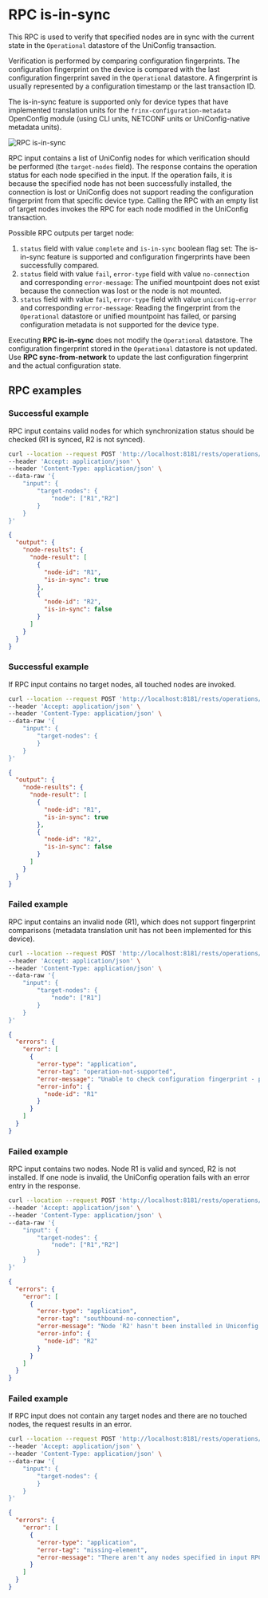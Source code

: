 # RPC is-in-sync

This RPC is used to verify that specified nodes are in sync with the current
state in the `Operational` datastore of the UniConfig transaction.

Verification is performed by comparing configuration fingerprints. The
configuration fingerprint on the device is compared with the last configuration
fingerprint saved in the `Operational` datastore. A fingerprint is usually
represented by a configuration timestamp or the last transaction ID.

The is-in-sync feature is supported only for device types that have
implemented translation units for the `frinx-configuration-metadata` OpenConfig
module (using CLI units, NETCONF units or UniConfig-native metadata units).

![RPC is-in-sync](RPC_is-in-sync-RPC_is_in_sync.svg)

RPC input contains a list of UniConfig nodes for which verification should be
performed (the `target-nodes` field). The response contains the operation status
for each node specified in the input. If the operation fails, it is because the
specified node has not been successfully installed, the connection is lost or
UniConfig does not support reading the configuration fingerprint from that
specific device type. Calling the RPC with an empty list of target nodes invokes
the RPC for each node modified in the UniConfig transaction.

Possible RPC outputs per target node:

1. `status` field with value `complete` and `is-in-sync` boolean flag set: The
   is-in-sync feature is supported and configuration fingerprints have been
   successfully compared.
2. `status` field with value `fail`, `error-type` field with value
   `no-connection` and corresponding `error-message`: The unified mountpoint
   does not exist because the connection was lost or the node is not mounted.
3. `status` field with value `fail`, `error-type` field with value
   `uniconfig-error` and corresponding `error-message`: Reading the fingerprint
   from the `Operational` datastore or unified mountpoint has failed, or
   parsing configuration metadata is not supported for the device type.

Executing **RPC is-in-sync** does not modify the `Operational` datastore. The
configuration fingerprint stored in the `Operational` datastore is not updated.
Use **RPC sync-from-network** to update the last configuration fingerprint and
the actual configuration state.

## RPC examples

### Successful example

RPC input contains valid nodes for which synchronization status should be
checked (R1 is synced, R2 is not synced).

```bash RPC Request
curl --location --request POST 'http://localhost:8181/rests/operations/uniconfig-manager:is-in-sync' \
--header 'Accept: application/json' \
--header 'Content-Type: application/json' \
--data-raw '{
    "input": {
        "target-nodes": {
            "node": ["R1","R2"]
        }
    }
}'
```

```json RPC Response, Status: 200
{
  "output": {
    "node-results": {
      "node-result": [
        {
          "node-id": "R1",
          "is-in-sync": true
        },
        {
          "node-id": "R2",
          "is-in-sync": false
        }
      ]
    }
  }
}
```

### Successful example

If RPC input contains no target nodes, all touched nodes are invoked.

```bash RPC Request
curl --location --request POST 'http://localhost:8181/rests/operations/uniconfig-manager:is-in-sync' \
--header 'Accept: application/json' \
--header 'Content-Type: application/json' \
--data-raw '{
    "input": {
        "target-nodes": {
        }
    }
}'
```

```json RPC Response, Status: 200
{
  "output": {
    "node-results": {
      "node-result": [
        {
          "node-id": "R1",
          "is-in-sync": true
        },
        {
          "node-id": "R2",
          "is-in-sync": false
        }
      ]
    }
  }
}
```

### Failed example

RPC input contains an invalid node (R1), which does not support fingerprint
comparisons (metadata translation unit has not been implemented for this
device).

```bash RPC Request
curl --location --request POST 'http://localhost:8181/rests/operations/uniconfig-manager:is-in-sync' \
--header 'Accept: application/json' \
--header 'Content-Type: application/json' \
--data-raw '{
    "input": {
        "target-nodes": {
            "node": ["R1"]
        }
    }
}'
```

```json RPC Response, Status: 501
{
  "errors": {
    "error": [
      {
        "error-type": "application",
        "error-tag": "operation-not-supported",
        "error-message": "Unable to check configuration fingerprint - parsing of configuration fingerprint is not implemented for this device type.",
        "error-info": {
          "node-id": "R1"
        }
      }
    ]
  }
}
```

### Failed example

RPC input contains two nodes. Node R1 is valid and synced, R2 is not installed.
If one node is invalid, the UniConfig operation fails with an error entry in the
response.

```bash RPC Request
curl --location --request POST 'http://localhost:8181/rests/operations/uniconfig-manager:is-in-sync' \
--header 'Accept: application/json' \
--header 'Content-Type: application/json' \
--data-raw '{
    "input": {
        "target-nodes": {
            "node": ["R1","R2"]
        }
    }
}'
```

```json RPC Response, Status: 502
{
  "errors": {
    "error": [
      {
        "error-type": "application",
        "error-tag": "southbound-no-connection",
        "error-message": "Node 'R2' hasn't been installed in Uniconfig database",
        "error-info": {
          "node-id": "R2"
        }
      }
    ]
  }
}
```

### Failed example

If RPC input does not contain any target nodes and there are no touched nodes,
the request results in an error.

```bash RPC Request
curl --location --request POST 'http://localhost:8181/rests/operations/uniconfig-manager:is-in-sync' \
--header 'Accept: application/json' \
--header 'Content-Type: application/json' \
--data-raw '{
    "input": {
        "target-nodes": {
        }
    }
}'
```

```json RPC Response, Status: 400
{
  "errors": {
    "error": [
      {
        "error-type": "application",
        "error-tag": "missing-element",
        "error-message": "There aren't any nodes specified in input RPC and there aren't any touched nodes."
      }
    ]
  }
}
```

